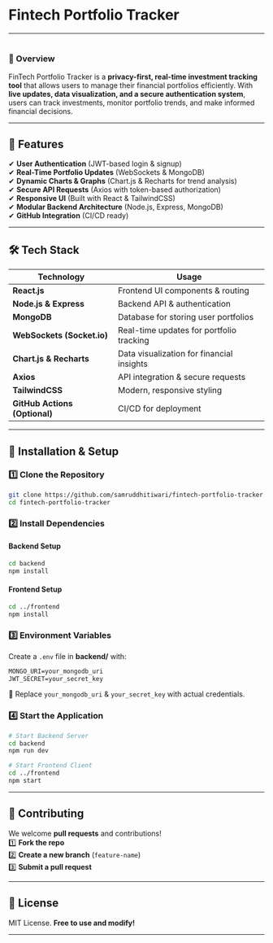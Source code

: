 # Fintech Portfolio Tracker 

---
# 

### 🚀 Overview
FinTech Portfolio Tracker is a **privacy-first, real-time investment tracking tool** that allows users to manage their financial portfolios efficiently. With **live updates, data visualization, and a secure authentication system**, users can track investments, monitor portfolio trends, and make informed financial decisions.

---

## 🌟 **Features**
✔ **User Authentication** (JWT-based login & signup)  
✔ **Real-Time Portfolio Updates** (WebSockets & MongoDB)  
✔ **Dynamic Charts & Graphs** (Chart.js & Recharts for trend analysis)  
✔ **Secure API Requests** (Axios with token-based authorization)  
✔ **Responsive UI** (Built with React & TailwindCSS)  
✔ **Modular Backend Architecture** (Node.js, Express, MongoDB)  
✔ **GitHub Integration** (CI/CD ready)  

---

## 🛠 **Tech Stack**
| Technology  | Usage |
|------------|--------------------------------------------------|
| **React.js**  | Frontend UI components & routing |
| **Node.js & Express** | Backend API & authentication |
| **MongoDB** | Database for storing user portfolios |
| **WebSockets (Socket.io)** | Real-time updates for portfolio tracking |
| **Chart.js & Recharts** | Data visualization for financial insights |
| **Axios** | API integration & secure requests |
| **TailwindCSS** | Modern, responsive styling |
| **GitHub Actions (Optional)** | CI/CD for deployment |

---

## 🔧 **Installation & Setup**
### 1️⃣ Clone the Repository
```bash
git clone https://github.com/samruddhitiwari/fintech-portfolio-tracker.git
cd fintech-portfolio-tracker
```
### 2️⃣ Install Dependencies
#### **Backend Setup**
```bash
cd backend
npm install
```
#### **Frontend Setup**
```bash
cd ../frontend
npm install
```
### 3️⃣ Environment Variables
Create a `.env` file in **backend/** with:
```txt
MONGO_URI=your_mongodb_uri
JWT_SECRET=your_secret_key
```
🔹 Replace `your_mongodb_uri` & `your_secret_key` with actual credentials.

### 4️⃣ Start the Application
```bash
# Start Backend Server
cd backend
npm run dev

# Start Frontend Client
cd ../frontend
npm start
```


---

## 🤝 **Contributing**
We welcome **pull requests** and contributions!  
1️⃣ **Fork the repo**  
2️⃣ **Create a new branch** (`feature-name`)  
3️⃣ **Submit a pull request**  

---

## 📜 **License**
MIT License. **Free to use and modify!**  

---
